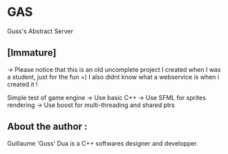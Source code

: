 GAS
===

Guss's Abstract Server


[Immature]
----------
-> Please notice that this is an old uncomplete project I created when I was a student,
just for the fun =)
I also didnt know what a webservice is when i created it !

Simple test of game engine
-> Use basic C++
-> Use SFML for sprites rendering
-> Use boost for multi-threading and shared ptrs

About the author :
------------------
Guillaume 'Guss' Dua is a C++ softwares designer and developper.
